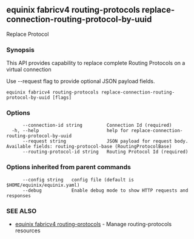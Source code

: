 ## equinix fabricv4 routing-protocols replace-connection-routing-protocol-by-uuid

Replace Protocol

### Synopsis

This API provides capability to replace complete Routing Protocols on a virtual connection

Use --request flag to provide optional JSON payload fields.

```
equinix fabricv4 routing-protocols replace-connection-routing-protocol-by-uuid [flags]
```

### Options

```
      --connection-id string         Connection Id (required)
  -h, --help                         help for replace-connection-routing-protocol-by-uuid
      --request string               JSON payload for request body. Available fields: routing-protocol-base (RoutingProtocolBase)
      --routing-protocol-id string   Routing Protocol Id (required)
```

### Options inherited from parent commands

```
      --config string   config file (default is $HOME/equinix/equinix.yaml)
      --debug           Enable debug mode to show HTTP requests and responses
```

### SEE ALSO

* [equinix fabricv4 routing-protocols](equinix_fabricv4_routing-protocols.md)	 - Manage routing-protocols resources

